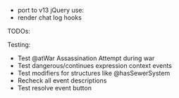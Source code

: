 * port to v13
jQuery use:
* render chat log hooks

TODOs:

Testing:
* Test @atWar Assassination Attempt during war
* Test dangerous/continues expression context events
* Test modifiers for structures like @hasSewerSystem
* Recheck all event descriptions
* Test resolve event button

